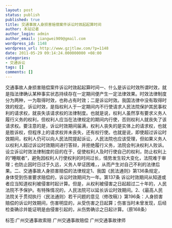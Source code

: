 ```yaml
---
layout: post
status: publish
published: true
title: 交通事故人身损害赔偿案件诉讼时效起起算时间
author: 本站记者
author_login: admin
author_email: jiangwei909@gmail.com
wordpress_id: 1148
wordpress_url: http://www.gzjtlaw.com/?p=1148
date: 2011-05-29 09:14:24.000000000 +08:00
categories:
- 交通诉讼
tags: []
comments: []
---
```

交通事故人身损害赔偿案件诉讼时效起起算时间一、什么是诉讼时效所谓时效，就是指法律确认某种事实状态持续存在一定期间便产生一定法律效果。时效法律制度分为两种，一为取得时效，也称占有时效；二是诉讼时效。我国法律中没有取得时效的规定。诉讼时效，是指权利人于一定期间内不行使请求人民法院保护其民事权利的请求权，就丧失该请求权的法律制度。也就是说，权利人虽然享有要求义务人履行义务的权利，但权利人应当在法律规定的期间内行使，否则权利人就丧失了该请求权。要注意的是，诉讼时效期间届满，权利人丧失的是实体上的请求权，也就是胜诉权，但程序上的请求权并未丧失，还有权行使。也就是说，即使超过诉讼时效期间，权利人仍可以向人民法院提起诉讼，人民法院也应该受理，但如果义务人以权利人超过诉讼时效期间进行答辩，并拒绝履行义务，法院会判决权利人败诉。设立诉讼时效法律制度的目的在于，促使权利人及时行使自己的权利，防止权利上的&ldquo;睡眠者&rdquo;，避免因权利人行使权利的时间过长，情势发生较大变化，法院难于审理；也防止因时日过于久远，义务人举证困难，，从而产生对自己不利的法律后果。二、交通事故人身损害赔偿的法律规定1、我国《民法通则》第136条规定，身体受到伤害要求赔偿的，诉讼时效期间为一年。第137条 诉讼时效期间从知道或者应当知道权利被侵害时起计算。但是，从权利被侵害之日起超过二十年的，人民法院不予保护。有特殊情况的，人民法院可以延长诉讼时效期间。2、《最高人民法院关于贯彻执行〈民法通则〉若干问题的意见（修改稿）》第196条：人身损害赔偿的诉讼时效期间，伤害明显的，从受伤害之日起算；伤害当时未曾发现，后经检查确诊并能证明是由侵害引起的，从伤势确诊之日起计算。（原168条）标签:广州交通事故索赔 广州交通事故赔偿 广州交通事故律师
